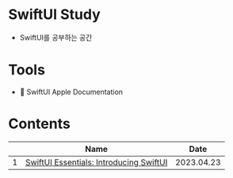 # SwiftUI Study

- SwiftUI를 공부하는 공간

# Tools

- 📄 SwiftUI Apple Documentation

# Contents

|       | Name | Date |
| :---: | :---: | :---: |
| 1 | [SwiftUI Essentials: Introducing SwiftUI](https://github.com/cskime/swiftui-apple-study/tree/main/Essentials-Introducing-SwiftUI) | 2023.04.23 |